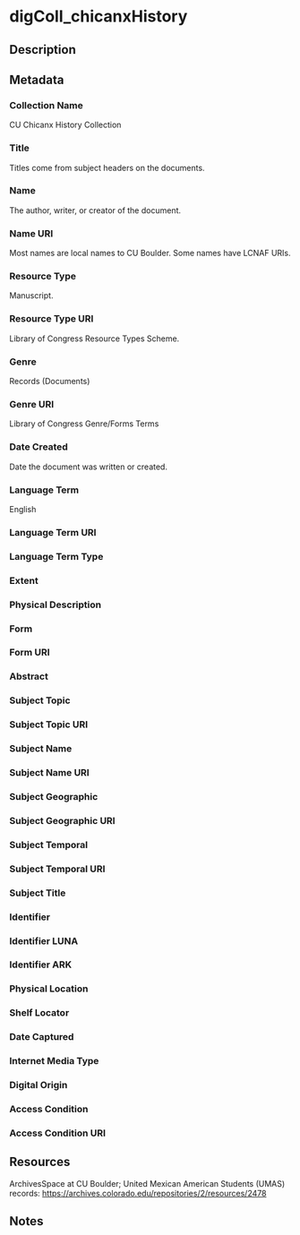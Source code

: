 # digColl_chicanxHistory

## Description

## Metadata
### Collection Name
CU Chicanx History Collection
### Title
Titles come from subject headers on the documents.
### Name
The author, writer, or creator of the document.
### Name URI
Most names are local names to CU Boulder. Some names have LCNAF URIs.
### Resource Type
Manuscript.
### Resource Type URI
Library of Congress Resource Types Scheme.
### Genre
Records (Documents)
### Genre URI
Library of Congress Genre/Forms Terms
### Date Created
Date the document was written or created.
### Language Term
English
### Language Term URI
### Language Term Type
### Extent
### Physical Description
### Form
### Form URI
### Abstract
### Subject Topic
### Subject Topic URI
### Subject Name
### Subject Name URI
### Subject Geographic
### Subject Geographic URI
### Subject Temporal
### Subject Temporal URI
### Subject Title
### Identifier
### Identifier LUNA
### Identifier ARK
### Physical Location
### Shelf Locator
### Date Captured
### Internet Media Type
### Digital Origin
### Access Condition
### Access Condition URI


## Resources
ArchivesSpace at CU Boulder; United Mexican American Students (UMAS) records: https://archives.colorado.edu/repositories/2/resources/2478

## Notes
